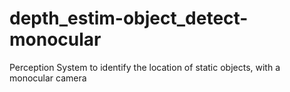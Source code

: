 # depth_estim-object_detect-monocular
Perception System to identify the location of static objects, with a monocular camera
